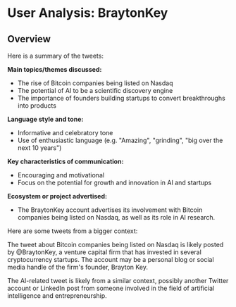 # User Analysis: BraytonKey

## Overview

Here is a summary of the tweets:

**Main topics/themes discussed:**
- The rise of Bitcoin companies being listed on Nasdaq
- The potential of AI to be a scientific discovery engine
- The importance of founders building startups to convert breakthroughs into products

**Language style and tone:**
- Informative and celebratory tone
- Use of enthusiastic language (e.g. "Amazing", "grinding", "big over the next 10 years")

**Key characteristics of communication:**
- Encouraging and motivational
- Focus on the potential for growth and innovation in AI and startups

**Ecosystem or project advertised:**
- The BraytonKey account advertises its involvement with Bitcoin companies being listed on Nasdaq, as well as its role in AI research.

Here are some tweets from a bigger context:

The tweet about Bitcoin companies being listed on Nasdaq is likely posted by @BraytonKey, a venture capital firm that has invested in several cryptocurrency startups. The account may be a personal blog or social media handle of the firm's founder, Brayton Key.

The AI-related tweet is likely from a similar context, possibly another Twitter account or LinkedIn post from someone involved in the field of artificial intelligence and entrepreneurship.